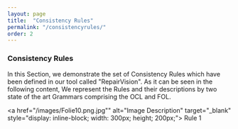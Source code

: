 ```yaml
---
layout: page
title:  "Consistency Rules"
permalink: "/consistencyrules/"
order: 2
---
```


### Consistency Rules

In this Section, we demonstrate the set of Consistency Rules which have been defined in our tool called "RepairVision". As it can be seen in the following content, We represent the Rules and their descriptions by two state of the art Grammars comprising the OCL and FOL.

<html>
  <body>

 <a href="/images/Folie10.png.jpg"" alt="Image Description" target="_blank" style="display: inline-block; width: 300px; height; 200px;"> Rule 1
 </a>                                                                                                                         
                                                                                                                                                                                                                                                         
  </body>
</html>

